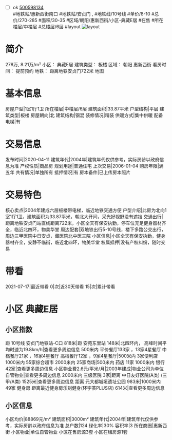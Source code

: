 - [ ] ok [500598134](https://bj.5i5j.com/ershoufang/500598134.html)  
 #地铁站/惠新西街南口 #地铁站/安贞门 ,  #地铁线/10号线
#单价/8-10 #总价/270-285 #面积/30-35   #区域/朝阳/惠新西街/小区-典藏E居 #在售 #所在楼层/中楼层 #总楼层/6层 #layout 
![layout](http://image2a.5i5j.com/scm/HOUSE_CUSTOMER/47a25f42ca914054b4ea9a12b289c2f6.jpg_P5.jpg) 
# 简介 
 278万,  8.21万/m² 
小区： 典藏E居
建筑类型： 板楼
区域： 朝阳 惠新西街
看房时间： 提前预约
地铁： 距离地铁安贞门722米 地图
# 基本信息 
 房屋户型|1室1厅1卫
所在楼层|中楼层/6层
建筑面积|33.87平米
户型结构|平层
建筑类型|板楼
房屋朝向|北
建筑结构|钢混
装修情况|精装
供暖方式|集中供暖
配备电梯|有
# 交易信息 
 发布时间|2020-04-11
建筑年代|2004年|建筑年代仅供参考，实际房龄以政府信息为准
产权性质|商品房
规划用途|普通住宅
上次交易|2006-01-04
购房年限|满五年
共有情况|单独所有
抵押情况|有
房本备件|已上传房本照片
# 交易特色 
 核心卖点|2004年建成六层板楼带电梯，临近地铁交通方便
户型介绍|此房为北向1室1厅1卫，建筑面积为33.87平米，朝北大开间，采光好视野没有遮挡
交通出行|距离地铁安贞门站直线距离722米，小区全天有保安执勤，停车位充足健身器材齐全，临近北四环，物美华堂
周边配套|双地铁出行5-10号线，楼下多路公交出行，周边三甲医院中日安贞，藏医院北中医三院
小区信息|小区全天有保安执勤，健身器材齐全，安静不临街，临近北四环，物美华堂
权属抵押|没有产权纠纷，随时交易
# 带看 
 2021-07-17|最近带看	 0|次|近30天带看	 15|次|累计带看
# 小区 典藏E居
## 小区指数 
 距 10号线 安贞门地铁站-C口 818米|距 安苑东里站 148米|北四环内， 高峰时间平均时速为19.8km/h|查看更多周边信息
500米内 平价餐厅133家 ，13家4星餐厅
中档餐厅21家 ，16家4星餐厅
高档餐厅12家 ，9家4星餐厅|500米内 3家便利店
1000米内 55家综合超市
2000米内 25家商场|500米内 药店 11家
1000米内 银行 42家|查看更多周边信息
小区物业费2.6元/平米/月|2003年建成|物业公司为单位自管物业|查看更多周边信息
2000米内 三级医院 3家|距离 中日友好医院(A类) (三甲/A类) 1525米|查看更多周边信息
距离 元大都城垣遗址公园 983米|1000米内 49家 健身房
距离最近健身房乐刻健身(环宇荟PLUS店) 614米|查看更多周边信息
## 小区信息 
 小区均价|88869元/m²
建筑面积|3000m²
建筑年代|2004年|建筑年代仅供参考，实际房龄以政府信息为准
总户数|124
绿化率|30%
容积率|3
所在商圈|惠新西街
小区物业|单位自管物业
小区在售房源3套
小区在租房源1套

